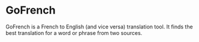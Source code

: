 # GoFrench
GoFrench is a French to English (and vice versa) translation tool. It finds the best translation for a word or phrase from two sources.
